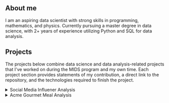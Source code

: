 ## About me 

I am an aspiring data scientist with strong skills in programming, mathematics, and physics. Currently pursuing a master degree in data science, with 2+ years of experience utilizing Python and SQL for data analysis.

## Projects

The projects below combine data science and data analysis-related projects that I've worked on during the MIDS program and my own time. Each project section provides statements of my contribution, a direct link to the repository, and the technologies required to finish the project. 

<details>
  <summary> Social Media Influener Analysis</summary>
  
  Description: 
  
  Language: Python
  Code Management: GitHub, Jupyter Notebook
  
</details>

<details>
  <summary> Acme Gourmet Meal Analysis </summary>
  
  Description: 
  
  Language: Python, SQL
  Code Management: GitHub, Jupyter Notebook, PostreSQL
  
</details>
